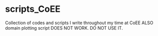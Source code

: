 # scripts_CoEE
Collection of codes and scripts I write throughout my time at CoEE
ALSO domain plotting script DOES NOT WORK. DO NOT USE IT.

